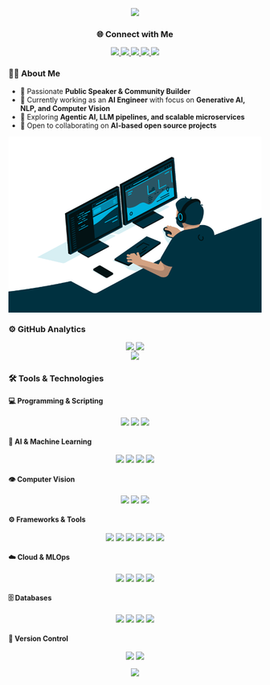 <div align="center">

![](https://capsule-render.vercel.app/api?type=waving&height=200&color=gradient&text=Hello,%20I'm%20Syed%20Affan%20Hussain&textBg=false&animation=scaleIn&fontSize=45&section=header&fontAlignY=40)
</div>

<div align="center">

### 🌐 Connect with Me
<a href="mailto:syedaffan.dev@gmail.com">
  <img src="https://img.shields.io/badge/Gmail-D14836?style=for-the-badge&logo=gmail&logoColor=white" />
</a>
<a href="https://www.linkedin.com/in/syedaffan10/">
  <img src="https://img.shields.io/badge/LinkedIn-0A66C2?style=for-the-badge&logo=linkedin&logoColor=white" />
</a>
<a href="https://affan.engineer/">
  <img src="https://img.shields.io/badge/Portfolio-E71D29?style=for-the-badge&logo=firefox&logoColor=white" />
</a>
<a href="https://www.facebook.com/affan08/">
  <img src="https://img.shields.io/badge/Facebook-1877F2?style=for-the-badge&logo=facebook&logoColor=white" />
</a>
<a href="https://www.instagram.com/affan_shabbir/">
  <img src="https://img.shields.io/badge/Instagram-E4405F?style=for-the-badge&logo=instagram&logoColor=white" />
</a>
</div>

### 👨‍💻 About Me
- 🎤 Passionate **Public Speaker & Community Builder**  
- 🤖 Currently working as an **AI Engineer** with focus on **Generative AI, NLP, and Computer Vision**  
- 🚀 Exploring **Agentic AI, LLM pipelines, and scalable microservices**  
- 👯 Open to collaborating on **AI-based open source projects**  

<div align="center">
<img align="center" alt="GIF" src="code.gif" width="800" height="350" />
</div>

### ⚙️ GitHub Analytics
<div align="center">
  <a href="https://github.com/syedaffan10">
    <img height="180em" src="https://github-readme-stats.vercel.app/api?username=syedaffan10&show_icons=true&theme=algolia&include_all_commits=true&count_private=true"/>
    <img height="180em" src="https://github-readme-stats-eight-theta.vercel.app/api/top-langs/?username=syedaffan10&layout=compact&langs_count=8&theme=algolia"/>
  </a>
  <br/>
  <a href="https://github.com/syedaffan10">
    <img src="https://nirzak-streak-stats.vercel.app?user=syedaffan10&theme=algolia"/>
  </a>
</div>

### 🛠 Tools & Technologies

#### 💻 Programming & Scripting  
<div align="center">
  <img src="https://img.shields.io/badge/Python-3776AB?style=for-the-badge&logo=python&logoColor=white" />
  <img src="https://img.shields.io/badge/SQL-4479A1?style=for-the-badge&logo=database&logoColor=white" />
  <img src="https://img.shields.io/badge/Bash-121011?style=for-the-badge&logo=gnu-bash&logoColor=white" />
</div>

#### 🤖 AI & Machine Learning  
<div align="center">
  <img src="https://img.shields.io/badge/Machine%20Learning-102230?style=for-the-badge&logo=scikit-learn&logoColor=F7931E" />
  <img src="https://img.shields.io/badge/Deep%20Learning-FF6F00?style=for-the-badge&logo=tensorflow&logoColor=white" />
  <img src="https://img.shields.io/badge/LLMs-000000?style=for-the-badge&logo=openai&logoColor=white" />
  <img src="https://img.shields.io/badge/NLP-CC2927?style=for-the-badge&logo=databricks&logoColor=white" />
</div>

#### 👁️ Computer Vision  
<div align="center">
  <img src="https://img.shields.io/badge/Object%20Detection-FF6F00?style=for-the-badge&logo=opencv&logoColor=white" />
  <img src="https://img.shields.io/badge/Image%20Segmentation-2C6EB5?style=for-the-badge&logo=opencv&logoColor=white" />
  <img src="https://img.shields.io/badge/Grad--CAM-6C33A3?style=for-the-badge&logo=python&logoColor=white" />
</div>

#### ⚙️ Frameworks & Tools  
<div align="center">
  <img src="https://img.shields.io/badge/FastAPI-009688?style=for-the-badge&logo=fastapi&logoColor=white" />
  <img src="https://img.shields.io/badge/Streamlit-FF4B4B?style=for-the-badge&logo=streamlit&logoColor=white" />
  <img src="https://img.shields.io/badge/Docker-2496ED?style=for-the-badge&logo=docker&logoColor=white" />
  <img src="https://img.shields.io/badge/W%26B-FFBE00?style=for-the-badge&logo=weightsandbiases&logoColor=black" />
  <img src="https://img.shields.io/badge/LangChain-1A1A1A?style=for-the-badge" />
  <img src="https://img.shields.io/badge/LangGraph-1A1A1A?style=for-the-badge" />
</div>

#### ☁️ Cloud & MLOps  
<div align="center">
  <img src="https://img.shields.io/badge/AWS-232F3E?style=for-the-badge&logo=amazon-aws&logoColor=white" />
  <img src="https://img.shields.io/badge/Amazon%20Bedrock-232F3E?style=for-the-badge&logo=amazon-aws&logoColor=white" />
  <img src="https://img.shields.io/badge/Azure-0078D4?style=for-the-badge&logo=microsoft-azure&logoColor=white" />
  <img src="https://img.shields.io/badge/CI%2FCD-0B5FFF?style=for-the-badge&logo=githubactions&logoColor=white" />
</div>

#### 🗄️ Databases  
<div align="center">
  <img src="https://img.shields.io/badge/PostgreSQL-316192?style=for-the-badge&logo=postgresql&logoColor=white" />
  <img src="https://img.shields.io/badge/SQLite-07405E?style=for-the-badge&logo=sqlite&logoColor=white" />
  <img src="https://img.shields.io/badge/Pandas-150458?style=for-the-badge&logo=pandas&logoColor=white" />
  <img src="https://img.shields.io/badge/NumPy-013243?style=for-the-badge&logo=numpy&logoColor=white" />
</div>

#### 🔧 Version Control  
<div align="center">
  <img src="https://img.shields.io/badge/Git-F05032?style=for-the-badge&logo=git&logoColor=white" />
  <img src="https://img.shields.io/badge/GitHub-181717?style=for-the-badge&logo=github&logoColor=white" />
</div>

<div align="center">

![](https://capsule-render.vercel.app/api?type=waving&height=200&color=gradient&text=Yes,%20I%20Build%20Things%20For%20AI.&textBg=false&animation=scaleIn&fontSize=30&section=footer&fontAlignY=70)
</div>
